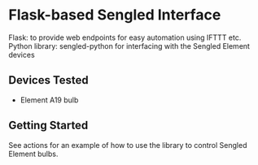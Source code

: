 # Flask-based Sengled Interface
Flask: to provide web endpoints for easy automation using IFTTT etc.
Python library: sengled-python for interfacing with the Sengled Element devices

## Devices Tested
* Element A19 bulb

## Getting Started
See actions for an example of how to use the library to control Sengled Element bulbs.